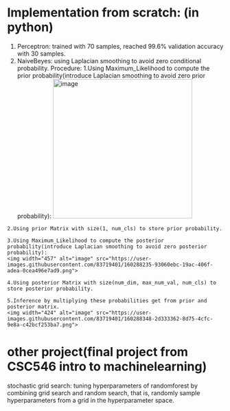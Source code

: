 # Implementation from scratch: (in python)
  1. Perceptron: trained with 70 samples, reached 99.6% validation accuracy with 30 samples.
  2. NaiveBeyes: using Laplacian smoothing to avoid zero conditional probability.
  Procedure:
    1.Using Maximum_Likelihood to compute the prior probability(introduce Laplacian smoothing to avoid zero prior probability):
    <img width="324" alt="image" src="https://user-images.githubusercontent.com/83719401/160288157-cb6f83e0-1e86-4774-93f7-24170b8a87d0.png">
    
    2.Using prior Matrix with size(1, num_cls) to store prior probability.
    
    3.Using Maximum_Likelihood to compute the posterior probability(introduce Laplacian smoothing to avoid zero posterior probability):
    <img width="457" alt="image" src="https://user-images.githubusercontent.com/83719401/160288235-93060ebc-19ac-406f-adea-0cea496e7ad9.png">
    
    4.Using posterior Matrix with size(num_dim, max_num_val, num_cls) to store posterior probability.
    
    5.Inference by multiplying these probabilities get from prior and posterior matrix.
    <img width="424" alt="image" src="https://user-images.githubusercontent.com/83719401/160288348-2d333362-8d75-4cfc-9e8a-c42bcf253ba7.png">




# other project(final project from CSC546 intro to machinelearning)
stochastic grid search: tuning hyperparameters of randomforest by combining grid search and random search, that is, randomly sample hyperparameters from a grid in the hyperparameter space. 
